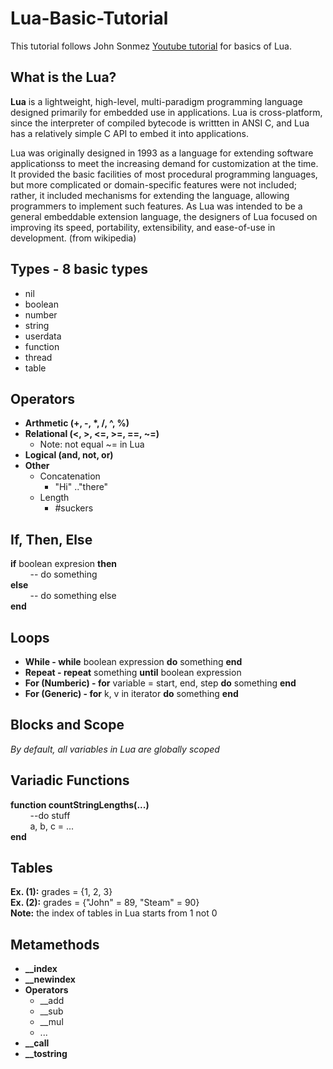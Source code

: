 # Lua-Basic-Tutorial
This tutorial follows John Sonmez [Youtube tutorial](https://www.youtube.com/watch?v=jwn1Vkez7og&list=PLysdvSvCcUhZ3d2AEF4XVAdAyQSBxLNRT&index=1) for basics of Lua.
  
## What is the Lua?
**Lua** is a lightweight, high-level, multi-paradigm programming language designed primarily for embedded use in applications. Lua is cross-platform, since the interpreter of compiled bytecode is writtten in ANSI C, and Lua has a relatively simple C API to embed it into applications.  
  
Lua was originally designed in 1993 as a language for extending software applicationss to meet the increasing demand for customization at the time. It provided the basic facilities of most procedural programming languages, but more complicated or domain-specific features were not included; rather, it included mechanisms for extending the language, allowing programmers to implement such features. As Lua was intended to be a general embeddable extension language, the designers of Lua focused on improving its speed, portability, extensibility, and ease-of-use in development. (from wikipedia)  

## Types - 8 basic types
- nil
- boolean
- number
- string
- userdata
- function
- thread
- table  
  
## Operators
- __Arthmetic (+, -, *, /, ^, %)__  
- **Relational (<, >, <=, >=, ==, ~=)**
  - Note: not equal ~= in Lua  
- __Logical (and, not, or)__
- **Other**
  - Concatenation
    - "Hi" .."there"
  - Length
    - #suckers  
  
## If, Then, Else
**if** boolean expresion __then__  
&nbsp; &nbsp; &nbsp; &nbsp; -- do something  
**else**  
&nbsp; &nbsp; &nbsp; &nbsp; -- do something else  
__end__  
  
## Loops
- **While - while** boolean expression __do__ something **end**  
- **Repeat - repeat** something __until__ boolean expression  
- **For (Numberic) - for** variable = start, end, step __do__ something **end**  
- **For (Generic) - for** k, v in iterator __do__ something **end**  
  
## Blocks and Scope
*By default, all variables in Lua are globally scoped*  
  
## Variadic Functions
**function countStringLengths(...)**  
&nbsp; &nbsp; &nbsp; &nbsp; --do stuff  
&nbsp; &nbsp; &nbsp; &nbsp; a, b, c = ...  
**end**  
  
## Tables
**Ex. (1):** grades = {1, 2, 3}  
**Ex. (2):** grades = {"John" = 89, "Steam" = 90}  
**Note:** the index of tables in Lua starts from 1 not 0  
  
## Metamethods
- **__index**  
- **__newindex**  
- **Operators**  
  - __add  
  - __sub  
  - __mul  
  - ...  
- **__call**  
- **__tostring**

